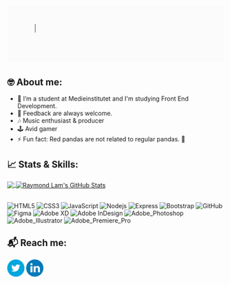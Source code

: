 <img src="https://github.com/R4YLx/R4YLx/blob/main/raymond-lam-hello.gif"/>

## 🤓 About me:
- 🌱 I’m a student at Medieinstitutet and I'm studying Front End Development.
- 🙏 Feedback are always welcome.
- 🎶 Music enthusiast & producer
- 🕹 Avid gamer
- ⚡ Fun fact: Red pandas are not related to regular pandas. 🐼

<!--
**R4YLx/R4YLx** is a ✨ _special_ ✨ repository because its `README.md` (this file) appears on your GitHub profile.

Here are some ideas to get you started:

- 🔭 I’m currently working on ...
- 🌱 I’m currently learning ...
- 👯 I’m looking to collaborate on ...
- 🤔 I’m looking for help with ...
- 💬 Ask me about ...
- 📫 How to reach me: ...
- 😄 Pronouns: ...
- ⚡ Fun fact: ...
-->

## 📈 Stats & Skills:

<a href="https://github.com/R4YLx">
  <img align="center" src="https://github-readme-stats.vercel.app/api/top-langs/?username=R4YLx&title_color=ffffff&text_color=c9cacc&icon_color=2bbc8a&bg_color=1d1f21&langs_count=3" />
</a>
<a href="https://github.com/R4YLx">
  <img align="center" src="https://github-readme-stats.vercel.app/api?username=R4YLx&show_icons=true&line_height=27&count_private=true&title_color=ffffff&text_color=c9cacc&icon_color=FF4797&bg_color=1d1f21" alt="Raymond Lam's GitHub Stats" />
</a>

<br>
<br>

![HTML5](https://img.shields.io/badge/-HTML5-1d1f21?style=for-the-badge&logo=html5&logoColor=E34F26)
![CSS3](https://img.shields.io/badge/-CSS3-1d1f21?style=for-the-badge&logo=css3&logoColor=1572B6)
![JavaScript](https://img.shields.io/badge/-JavaScript-1d1f21?style=for-the-badge&logo=javascript)
![Nodejs](https://img.shields.io/badge/-Nodejs-1d1f21?style=for-the-badge&logo=node.js)
![Express](https://img.shields.io/badge/-Express-1d1f21?style=for-the-badge&logo=express)
![Bootstrap](https://img.shields.io/badge/-Bootstrap-1d1f21?style=for-the-badge&logo=bootstrap&logoColor=563D7C)
![GitHub](https://img.shields.io/badge/-GitHub-1d1f21?style=for-the-badge&logo=github)
![Figma](https://img.shields.io/badge/-Figma-1d1f21?style=for-the-badge&logo=figma)
![Adobe XD](https://img.shields.io/badge/-Adobe_XD-1d1f21?style=for-the-badge&logo=adobexd)
![Adobe InDesign](https://img.shields.io/badge/-Adobe_InDesign-1d1f21?style=for-the-badge&logo=adobeindesign)
![Adobe_Photoshop](https://img.shields.io/badge/-Adobe_Photoshop-1d1f21?style=for-the-badge&logo=adobephotoshop)
![Adobe_Illustrator](https://img.shields.io/badge/-Adobe_Illustrator-1d1f21?style=for-the-badge&logo=adobeillustrator)
![Adobe_Premiere_Pro](https://img.shields.io/badge/-Adobe_Premiere_Pro-1d1f21?style=for-the-badge&logo=adobepremierepro)

## 📬 Reach me:

[<img src="https://github.com/R4YLx/R4YLx/blob/main/twitter-icon.png" height="40em" align="center"/>](https://twitter.com/R4YL_x)
[<img src="https://github.com/R4YLx/R4YLx/blob/main/li-icon.png" height="40em" align="center" />](https://www.linkedin.com/in/raymondlam-dev/)

